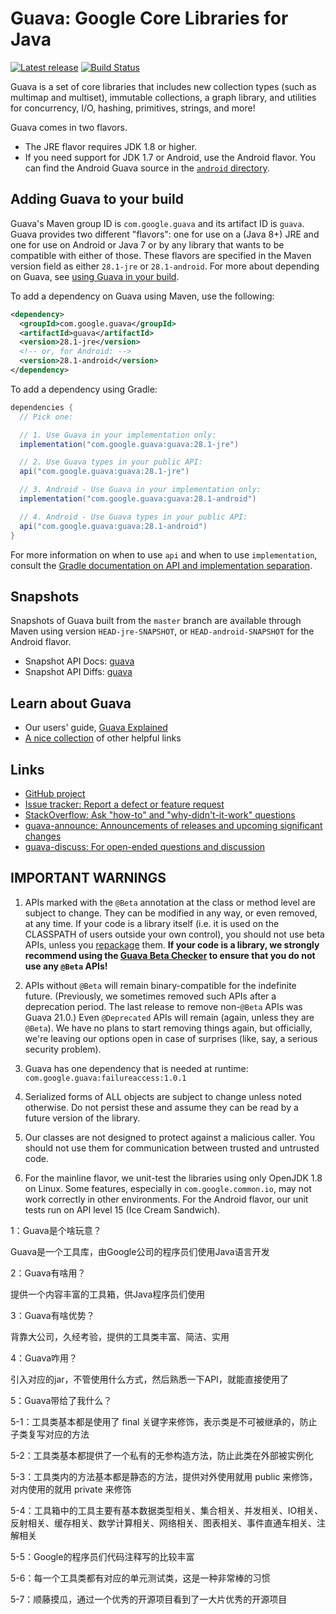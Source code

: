 # Guava: Google Core Libraries for Java

[![Latest release](https://img.shields.io/github/release/google/guava.svg)](https://github.com/google/guava/releases/latest)
[![Build Status](https://travis-ci.org/google/guava.svg?branch=master)](https://travis-ci.org/google/guava)

Guava is a set of core libraries that includes new collection types (such as
multimap and multiset), immutable collections, a graph library, and utilities
for concurrency, I/O, hashing, primitives, strings, and more!

Guava comes in two flavors.

*   The JRE flavor requires JDK 1.8 or higher.
*   If you need support for JDK 1.7 or Android, use the Android flavor. You can
    find the Android Guava source in the [`android` directory].

[`android` directory]: https://github.com/google/guava/tree/master/android

## Adding Guava to your build

Guava's Maven group ID is `com.google.guava` and its artifact ID is `guava`.
Guava provides two different "flavors": one for use on a (Java 8+) JRE and one
for use on Android or Java 7 or by any library that wants to be compatible with
either of those. These flavors are specified in the Maven version field as
either `28.1-jre` or `28.1-android`. For more about depending on Guava, see
[using Guava in your build].

To add a dependency on Guava using Maven, use the following:

```xml
<dependency>
  <groupId>com.google.guava</groupId>
  <artifactId>guava</artifactId>
  <version>28.1-jre</version>
  <!-- or, for Android: -->
  <version>28.1-android</version>
</dependency>
```

To add a dependency using Gradle:

```gradle
dependencies {
  // Pick one:

  // 1. Use Guava in your implementation only:
  implementation("com.google.guava:guava:28.1-jre")

  // 2. Use Guava types in your public API:
  api("com.google.guava:guava:28.1-jre")

  // 3. Android - Use Guava in your implementation only:
  implementation("com.google.guava:guava:28.1-android")

  // 4. Android - Use Guava types in your public API:
  api("com.google.guava:guava:28.1-android")
}
```

For more information on when to use `api` and when to use `implementation`,
consult the
[Gradle documentation on API and implementation separation](https://docs.gradle.org/current/userguide/java_library_plugin.html#sec:java_library_separation).

## Snapshots

Snapshots of Guava built from the `master` branch are available through Maven
using version `HEAD-jre-SNAPSHOT`, or `HEAD-android-SNAPSHOT` for the Android
flavor.

-   Snapshot API Docs: [guava][guava-snapshot-api-docs]
-   Snapshot API Diffs: [guava][guava-snapshot-api-diffs]

## Learn about Guava

-   Our users' guide, [Guava Explained]
-   [A nice collection](http://www.tfnico.com/presentations/google-guava) of
    other helpful links

## Links

-   [GitHub project](https://github.com/google/guava)
-   [Issue tracker: Report a defect or feature request](https://github.com/google/guava/issues/new)
-   [StackOverflow: Ask "how-to" and "why-didn't-it-work" questions](https://stackoverflow.com/questions/ask?tags=guava+java)
-   [guava-announce: Announcements of releases and upcoming significant changes](http://groups.google.com/group/guava-announce)
-   [guava-discuss: For open-ended questions and discussion](http://groups.google.com/group/guava-discuss)

## IMPORTANT WARNINGS

1.  APIs marked with the `@Beta` annotation at the class or method level are
    subject to change. They can be modified in any way, or even removed, at any
    time. If your code is a library itself (i.e. it is used on the CLASSPATH of
    users outside your own control), you should not use beta APIs, unless you
    [repackage] them. **If your code is a library, we strongly recommend using
    the [Guava Beta Checker] to ensure that you do not use any `@Beta` APIs!**

2.  APIs without `@Beta` will remain binary-compatible for the indefinite
    future. (Previously, we sometimes removed such APIs after a deprecation
    period. The last release to remove non-`@Beta` APIs was Guava 21.0.) Even
    `@Deprecated` APIs will remain (again, unless they are `@Beta`). We have no
    plans to start removing things again, but officially, we're leaving our
    options open in case of surprises (like, say, a serious security problem).

3.  Guava has one dependency that is needed at runtime:
    `com.google.guava:failureaccess:1.0.1`

4.  Serialized forms of ALL objects are subject to change unless noted
    otherwise. Do not persist these and assume they can be read by a future
    version of the library.

5.  Our classes are not designed to protect against a malicious caller. You
    should not use them for communication between trusted and untrusted code.

6.  For the mainline flavor, we unit-test the libraries using only OpenJDK 1.8
    on Linux. Some features, especially in `com.google.common.io`, may not work
    correctly in other environments. For the Android flavor, our unit tests run
    on API level 15 (Ice Cream Sandwich).

[guava-snapshot-api-docs]: https://google.github.io/guava/releases/snapshot-jre/api/docs/
[guava-snapshot-api-diffs]: https://google.github.io/guava/releases/snapshot-jre/api/diffs/
[Guava Explained]: https://github.com/google/guava/wiki/Home
[Guava Beta Checker]: https://github.com/google/guava-beta-checker

<!-- References -->

[using Guava in your build]: https://github.com/google/guava/wiki/UseGuavaInYourBuild
[repackage]: https://github.com/google/guava/wiki/UseGuavaInYourBuild#what-if-i-want-to-use-beta-apis-from-a-library-that-people-use-as-a-dependency


1：Guava是个啥玩意？

   Guava是一个工具库，由Google公司的程序员们使用Java语言开发

2：Guava有啥用？

   提供一个内容丰富的工具箱，供Java程序员们使用
   
3：Guava有啥优势？

   背靠大公司，久经考验，提供的工具类丰富、简洁、实用

4：Guava咋用？

   引入对应的jar，不管使用什么方式，然后熟悉一下API，就能直接使用了

5：Guava带给了我什么？

   5-1：工具类基本都是使用了 final 关键字来修饰，表示类是不可被继承的，防止子类复写对应的方法
   
   5-2：工具类基本都提供了一个私有的无参构造方法，防止此类在外部被实例化
   
   5-3：工具类内的方法基本都是静态的方法，提供对外使用就用 public 来修饰，对内使用的就用 private 来修饰
   
   5-4：工具箱中的工具主要有基本数据类型相关、集合相关、并发相关、IO相关、反射相关、缓存相关、数学计算相关、网络相关、图表相关、事件直通车相关、注解相关
   
   5-5：Google的程序员们代码注释写的比较丰富
   
   5-6：每一个工具类都有对应的单元测试类，这是一种非常棒的习惯
   
   5-7：顺藤摸瓜，通过一个优秀的开源项目看到了一大片优秀的开源项目
   
   



